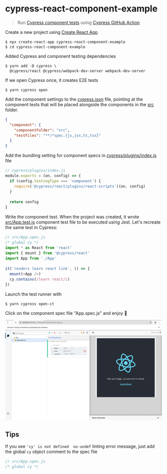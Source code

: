 # cypress-react-component-example
> Run [Cypress component tests](https://on.cypress.io/component-testing) using [Cypress GitHub Action](https://github.com/cypress-io/github-action)

Create a new project using [Create React App](https://create-react-app.dev/)

```shell
$ npx create-react-app cypress-react-component-example
$ cd cypress-react-component-example
```

Added Cypress and component testing dependencies

```shell
$ yarn add -D cypress \
  @cypress/react @cypress/webpack-dev-server webpack-dev-server
```

If we open Cypress once, it creates E2E tests

```shell
$ yarn cypress open
```

Add the component settings to the [cypress.json](./cypress.json) file, pointing at the component tests that will be placed alongside the components in the [src](./src) folder.

```json
{
  "component": {
    "componentFolder": "src",
    "testFiles": "**/*spec.{js,jsx,ts,tsx}"
  }
}
```

Add the bundling setting for component specs in [cypress/plugins/index.js](./cypress/plugins/index.js) file

```js
// cypress/plugins/index.js
module.exports = (on, config) => {
  if (config.testingType === 'component') {
    require('@cypress/react/plugins/react-scripts')(on, config)
  }

  return config
}
```

Write the component test. When the project was created, it wrote [src/App.test.js](./src/App.test.js) component test file to be executed using Jest. Let's recreate the same test in Cypress:

```js
// src/App.spec.js
/* global cy */
import * as React from 'react'
import { mount } from '@cypress/react'
import App from './App'

it('renders learn react link', () => {
  mount(<App />)
  cy.contains(/learn react/i)
})
```

Launch the test runner with

```shell
$ yarn cypress open-ct
```

Click on the component spec file "App.spec.js" and enjoy 🚀

![App component test](./images/app.png)

## Tips

If you see `'cy' is not defined  no-undef` linting error message, just add the global `cy` object comment to the spec file

```js
// src/App.spec.js
/* global cy */
```
